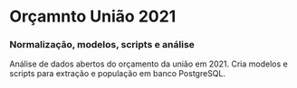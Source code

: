 # Orçamnto União 2021
### Normalização, modelos, scripts e análise

Análise de dados abertos do orçamento da união em 2021. Cria modelos e scripts para extração e população em banco PostgreSQL.
